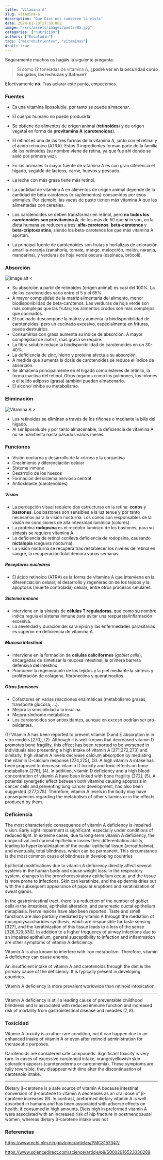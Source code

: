 ```yaml
---
title: "Vitamina A"
slug: vitamina-a
description: "Que Dios nos conserve la vista"
date: 2024-01-20T17:30:00Z
image: "/src/assets/images/posts/05.jpg"
categories: ["nutrición"]
authors: ["Ensaladin"]
tags: ["micronutrientes", "vitaminas"]
draft: true
---
```


Seguramente muchos os hagáis la siguiente pregunta:

> Si como 12 toneladas de vitamina A, **¿podré ver en la oscuridad como los gatos, las lechuzas y Batman?**

Efectivamente **no**. Tras aclarar este punto, empecemos.

### Fuentes

- Es una vitamina liposoluble, por tanto se puede almacenar.
- El cuerpo humano no puede producirla.
- Se obtiene de alimentos de origen animal (**retinoides**) y de origen vegetal en forma de **provitamina A** (**carotenoides**).

- El retinol es una de las tres formas de la vitamina A, junto con el retinal y el ácido retinoico (ATRA). Estos 3 ingredientes forman parte de la familia de los retinoides (su nombre viene de retina, ya que fue ahi donde se aisló por primera vez).
- En los animales la mayor fuente de vitamina A es con gran diferencia el hígado, seguido de lácteos, carne, huevos y pescado.
- La leche con más grasa tiene más retinol.
- La cantidad de vitamina A en alimentos de origen animal depende de la cantidad de beta-carotenos (o suplementos) consumidos por esos animales. Por ejemplo, las vacas de pasto tienen más vitamina A que las alimentadas con cereales.

- Los carotenoides se deben transformar en retinol, pero **no todos los carotenoides son provitamina A**; de los más de 50 que **sí** lo son, en la dieta humana se reducen a tres: **alfa-carotenos**, **beta-carotenos** y **beta-criptoxantina**, siendo los beta-carotenos los que más vitamina A aportan.
- La principal fuente de carotenoides son frutas y hortalizas de coloración amarilla-naranja (zanahoria, tomate, mango, melocotón, melón, naranja, mandarina), y verduras de hoja verde oscura (espinaca, brócoli).

### Absorción

![image alt <](../../../assets/images/posts/04.jpg)

- Su absorción a partir de retinoides (origen animal) es casi del 100%. La de los carotenoides varia entre el 5 y el 65%.
- A mayor complejidad de la matriz alimentaria del alimento, menor biodisponiblidad de beta-carotenos. Las verduras de hoja verde son más complejas que las frutas; los alimentos crudos son más complejos que cocinados.
- El cocinado descompone la matriz y aumenta la biodisponibilidad de carotenoides, pero un cocinado excesivo, especialmente en frituras, puede destruirlos.
- Consumirlos con grasa aumenta su índice de absorción. A mayor complejidad de matriz, más grasa se require.
- La fibra soluble reduce la biodisponibilidad de carotenoides en un 30-40%.
- La deficiencia de zinc, hierro y proteina afecta a su absorción.
- A medida que aumenta la dosis de carotenoides se reduce el índice de absorción.
- Se almacena principalmente en el hígado como ésteres de retinilo, la forma inactiva del retinol. Otros órganos como los pulmones, los riñones o el tejido adiposo (grasa) también pueden almacenarlo.
- El alcohol inhibe su metabolismo.


### Eliminación

![Vitamina A >](../../../assets/images/posts/05.jpg)

- Los retinoides se eliminan a través de los riñones o mediante la bilis del hígado.
- Al ser liposoluble y por tanto almacenable, la deficiencia de vitamina A no se manifiesta hasta pasados varios meses.


### Funciones

- Visión nocturna y desarrollo de la córnea y la conjuntiva
- Crecimiento y diferenciación celular
- Sistema inmune
- Desarrollo de los huesos
- Formación del  sistema nervioso central
- Antioxidante (carotenoides)

##### Visión
- La percepción visual requiere dos estructuras en la retina: **conos** y **bastones**. Los bastones son sensibles a la luz tenue y por tanto necesarios para la visión nocturna. Los conos son responsables de la visión en condiciones de alta intensidad lumínica (colores).
- La proteína **rodopsina** es el receptor lumínico de los bastones, para su síntesis se requiere vitamina A.
- La deficiencia de retinol conlleva deficiencia de rodopsina, causando **nictalopia** (ceguera nocturna).
- La visión nocturna se recupera tras restablecer los niveles de retinol en sangre, la recuperación total demora varias semanas.

##### Receptores nucleares
- El ácido retinoico (ATRA) es la forma de vitamina A que interviene en la diferenciación celular, el desarrollo y regeneración de los tejidos y la apoptosis (muerte controlada) celular, entre otros procesos celulares.

##### Sistema inmune
- Interviene en la síntesis de **células T reguladoras**, que como su nombre indica regula el sistema inmune para evitar una respuesta/inflamación excesiva.
- La severidad y duración del sarampión y las enfermedades parasitarias es superior en deficiencia de vitamina A.

##### Mucosa intestinal
- Interviene en la formación de **células caliciformes** (*goblet cells*), encargadas de sintetizar la mucosa intestinal, la primera barrera defensiva del intestino.
- Promueve la regeneración de los tejidos y la piel mediante la síntesis y proliferación de colágeno, fibronectina y queratinocitos.

##### Otras funciones
- Cofactores en varias reacciones enzimáticas (metabolismo grasas, transporte glucosa, ...).
- Mejora la sensibilidad a la insulina.
- Mejora síndrome metabólico.
- Los carotenoides son antioxidantes, aunque en exceso podrían ser pro-oxidantes.

(1) Vitamin A has been reported to prevent vitamin D and E absorption in in vitro models [270], (2). Although it is well-known that decreased vitamin D promotes bone fragility, this effect has been reported to be worsened in individuals also presenting a high intake of vitamin A [271,272,273] and similarly, high vitamin A levels decrease calcium absorption by mediating the vitamin D-calcium response [274,275], (3). A high vitamin A intake has been proposed to decrease vitamin D toxicity and toxic effects on bone metabolism [276], (4). In addition, vitamin D deficiency and a high blood concentration of vitamin A have been linked with bone fragility [272], (5). A potential synergetic effect between both vitamins causing apoptosis in cancer cells and preventing lung cancer development, has also been suggested [277,278]. Therefore, vitamin A levels in the body may have consequences regarding the metabolism of other vitamins or in the effects produced by them.


### Deficiencia 

The most characteristic consequence of vitamin A deficiency is impaired vision. Early sight impairment is significant, especially under conditions of reduced light. In extreme cases, due to long-term vitamin A deficiency, the conjunctival and corneal epithelium losses their differentiation ability, leading to hyperkeratinization of the ocular epithelial tissue (xeropthalmia), and eventually, total blindness, which can be permanent. This circumstance is the most common cause of blindness in developing countries 

Epithelial modifications due to vitamin A deficiency directly affect several systems in the human body and cause weight loss. In the respiratory system, changes in the bronchorespiratory epithelium occur, and the tissue is more prone to infections. Skin can keratinize, and the epidermis dries out with the subsequent appearance of papular eruptions and keratinization of sweat glands.

In the gastrointestinal tract, there is a reduction of the number of goblet cells in the intestines, epithelial alteration, and pancreatic ductal epithelium metaplasia. Nerve lesions have also been reported. Taste and smell functions are also partially mediated by vitamin A through the mediation of mucopolysaccharides synthesis, which are responsible for taste sensing [327], and the keratinization of this tissue leads to a loss of the sense [328,329,330]. In addition to a higher frequency of airway infections due to an impaired epithelium, general susceptibility to infection and inflammation are other symptoms of vitamin A deficiency.

Vitamin A is also known to interfere with iron metabolism. Therefore, vitamin A deficiency can cause anemia. 

An insufficient intake of vitamin A and carotenoids through the diet is the primary cause of the deficiency. It is typically present in developing countries. 

Vitamin A deficiency is more prevalent worldwide than retinoid intoxication 

---

Vitamin A deficiency is still a leading cause of preventable childhood blindness and is associated with reduced immune function and increased risk of mortality from gastrointestinal disease and measles (7, 8).

### Toxicidad

Vitamin A toxicity is a rather rare condition, but it can happen due to an enhanced intake of vitamin A or even after retinoid administration for therapeutic purposes.

Carotenoids are considered safe compounds. Significant toxicity is very rare. In cases of excessive carotenoid intake, orange/yellowish skin coloration appears (carotenoderma or carotenemia). These symptoms are fully reversible; they disappear with time after the discontinuation of carotenoid intake. 

---

Dietary β-carotene is a safe source of vitamin A because intestinal conversion of β-carotene to vitamin A decreases as an oral dose of β-carotene increases (9). In contrast, preformed dietary vitamin A is well absorbed in humans and has been associated with adverse effects on health, if consumed in high amounts. Diets high in preformed vitamin A were associated with an increased risk of hip fracture in postmenopausal women, whereas dietary β-carotene intake was not 


### Referencias

https://www.ncbi.nlm.nih.gov/pmc/articles/PMC8157347/

https://www.sciencedirect.com/science/article/pii/S0002916523030289
